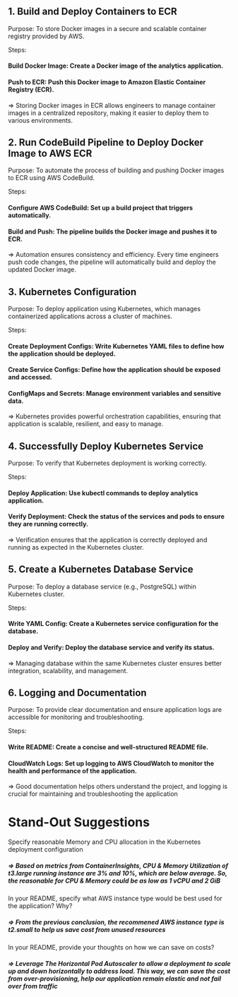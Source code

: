 ## 1. Build and Deploy Containers to ECR
Purpose:
To store Docker images in a secure and scalable container registry provided by AWS.

Steps:
#### Build Docker Image: Create a Docker image of the analytics application.
#### Push to ECR: Push this Docker image to Amazon Elastic Container Registry (ECR).
=> Storing Docker images in ECR allows engineers to manage container images in a centralized repository, making it easier to deploy them to various environments.

## 2. Run CodeBuild Pipeline to Deploy Docker Image to AWS ECR
Purpose:
To automate the process of building and pushing Docker images to ECR using AWS CodeBuild.

Steps:
#### Configure AWS CodeBuild: Set up a build project that triggers automatically.
#### Build and Push: The pipeline builds the Docker image and pushes it to ECR.
=> Automation ensures consistency and efficiency. Every time engineers push code changes, the pipeline will automatically build and deploy the updated Docker image.

## 3. Kubernetes Configuration
Purpose:
To deploy application using Kubernetes, which manages containerized applications across a cluster of machines.

Steps:
#### Create Deployment Configs: Write Kubernetes YAML files to define how the application should be deployed.
#### Create Service Configs: Define how the application should be exposed and accessed.
#### ConfigMaps and Secrets: Manage environment variables and sensitive data.
=> Kubernetes provides powerful orchestration capabilities, ensuring that application is scalable, resilient, and easy to manage.

## 4. Successfully Deploy Kubernetes Service
Purpose:
To verify that Kubernetes deployment is working correctly.

Steps:
#### Deploy Application: Use kubectl commands to deploy analytics application.
#### Verify Deployment: Check the status of the services and pods to ensure they are running correctly.
=> Verification ensures that the application is correctly deployed and running as expected in the Kubernetes cluster.

## 5. Create a Kubernetes Database Service
Purpose:
To deploy a database service (e.g., PostgreSQL) within Kubernetes cluster.

Steps:
#### Write YAML Config: Create a Kubernetes service configuration for the database.
#### Deploy and Verify: Deploy the database service and verify its status.
=> Managing database within the same Kubernetes cluster ensures better integration, scalability, and management.

## 6. Logging and Documentation
Purpose:
To provide clear documentation and ensure application logs are accessible for monitoring and troubleshooting.

Steps:
#### Write README: Create a concise and well-structured README file.
#### CloudWatch Logs: Set up logging to AWS CloudWatch to monitor the health and performance of the application.
=> Good documentation helps others understand the project, and logging is crucial for maintaining and troubleshooting the application

# Stand-Out Suggestions

Specify reasonable Memory and CPU allocation in the Kubernetes deployment configuration
##### => Based on metrics from ContainerInsights, CPU & Memory Utilization of t3.large running instance are 3% and 10%, which are below average. So, the reasonable for CPU & Memory could be as low as 1 vCPU and 2 GiB
In your README, specify what AWS instance type would be best used for the application? Why?
##### => From the previous conclusion, the recommened AWS instance type is t2.small to help us save cost from unused resources
In your README, provide your thoughts on how we can save on costs?
##### => Leverage The Horizontal Pod Autoscaler to allow a deployment to scale up and down horizontally to address load. This way, we can save the cost from over-provisioning, help our application remain elastic and not fail over from traffic
